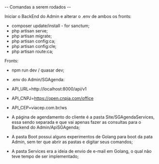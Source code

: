 -- Comandas a serem rodados --

Iniciar o BackEnd do Admin e alterar o .env de ambos os fronts: 

- composer update/install - for sanctum; 
- php artisan serve;
- php artisan migrate;
- php artisan config:ca;
- php artisan config:cle;
- php artisan route:ca;

Fronts:
- npm run dev / quasar dev;

- .env do Admin/SGAgenda:

- API_URL=http://localhost:8000/api/v1 
- API_CNPJ=https://open.cnpja.com/office
- API_CEP=viacep.com.br/ws

- A página de agendamento do cliente é a pasta Site/SGAgendaServices, essa sendo separada e que vai apenas fazer as consultas para o Backend do Admin/ApiSGAgenda;

- A pasta Boot possui alguns experimentos de Golang para boot da pata Admin, sem ter que abrir as pastas e digitar seus comandos;

- A pasta Services era a ideia de envio de e-mail em Golang, o qual não teve tempo de ser implementado;